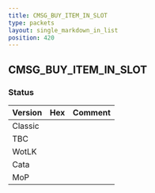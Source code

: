```yaml
---
title: CMSG_BUY_ITEM_IN_SLOT
type: packets
layout: single_markdown_in_list
position: 420
---
```


## CMSG_BUY_ITEM_IN_SLOT

### Status

Version | Hex | Comment
---------- | ---------- | ---------- 
Classic |  |  
TBC |  |  
WotLK |  |  
Cata |  |  
MoP |  |  